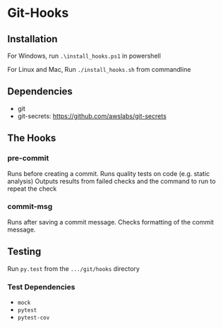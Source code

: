 # Git-Hooks

## Installation

For Windows, run `.\install_hooks.ps1` in powershell

For Linux and Mac, Run `./install_hooks.sh` from commandline

## Dependencies

* git
* git-secrets: https://github.com/awslabs/git-secrets

## The Hooks

### pre-commit

Runs before creating a commit.
Runs quality tests on code (e.g. static analysis)
Outputs results from failed checks and the command to run to repeat the check

### commit-msg

Runs after saving a commit message.
Checks formatting of the commit message.

## Testing

Run ```py.test``` from the ```.../git/hooks``` directory

### Test Dependencies

* ```mock```
* ```pytest```
* ```pytest-cov```
